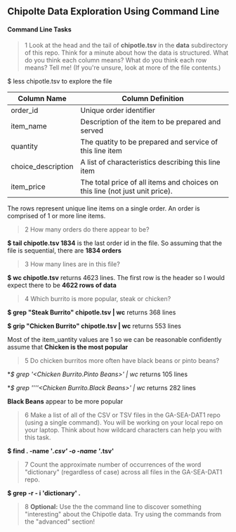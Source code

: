## Chipolte Data Exploration Using Command Line

#### Command Line Tasks

> 1 Look at the head and the tail of **chipotle.tsv** in the **data** subdirectory of this repo. Think for a minute about how the data is structured. What do you think each column means? What do you think each row means? Tell me! (If you're unsure, look at more of the file contents.)

$ less chipotle.tsv to explore the file

|Column Name|Column Definition|
|---|---|
|order_id|Unique order identifier|
|item_name|Description of the item to be prepared and served|
|quantity|The quatity to be prepared and service of this line item|
|choice_description|A list of characteristics describing this line item|
|item_price|The total price of all items and choices on this line (not just unit price).|

The rows represent unique line items on a single order.  An order is comprised of 1 or more line items.

> 2 How many orders do there appear to be?

**$ tail chipotle.tsv 1834** is the last order id in the file.  So assuming that the file is sequential, there are **1834 orders**

> 3 How many lines are in this file?

**$ wc chipotle.tsv** returns 4623 lines.  The first row is the header so I would expect there to be **4622 rows of data**

> 4 Which burrito is more popular, steak or chicken?

**$ grep "Steak Burrito" chipotle.tsv | wc** returns 368 lines

**$ grip "Chicken Burrito" chipotle.tsv | wc** returns 553 lines

Most of the item_uantity values are 1 so we can be reasonable confidently assume that **Chicken is the most popular**

> 5 Do chicken burritos more often have black beans or pinto beans?

**$ grep '\<Chicken Burrito.*Pinto Beans\>' | wc** returns 105 lines

**$ grep ''''\<Chicken Burrito.*Black Beans\>' | wc** returns 282 lines

**Black Beans** appear to be more popular

> 6 Make a list of all of the CSV or TSV files in the GA-SEA-DAT1 repo (using a single command). You will be working on your local repo on your laptop.  Think about how wildcard characters can help you with this task.

**$ find . -name '*.csv' -o -name '*.tsv'**


> 7 Count the approximate number of occurrences of the word "dictionary" (regardless of case) across all files in the GA-SEA-DAT1 repo.

**$ grep -r - i 'dictionary' .**

> 8 **Optional:** Use the the command line to discover something "interesting" about the Chipotle data. Try using the commands from the "advanced" section!


